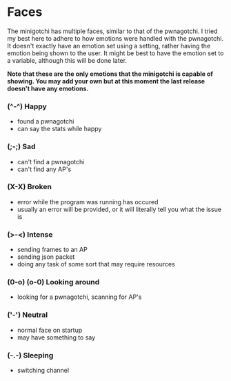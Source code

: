 # Faces

The minigotchi has multiple faces, similar to that of the pwnagotchi. I tried my best here to adhere to how emotions were handled with the pwnagotchi. It doesn't exactly have an emotion set using a setting, rather having the emotion being shown to the user. It might be best to have the emotion set to a variable, although this will be done later. 

**Note that these are the only emotions that the minigotchi is capable of showing. You may add your own but at this moment the last release doesn't have any emotions.**

### (^-^) Happy
- found a pwnagotchi
- can say the stats while happy

### (;-;) Sad
- can't find a pwnagotchi
- can't find any AP's

### (X-X) Broken
- error while the program was running has occured
- usually an error will be provided, or it will literally tell you what the issue is

### (>-<) Intense
- sending frames to an AP
- sending json packet
- doing any task of some sort that may require resources

### (0-o) (o-0) Looking around
- looking for a pwnagotchi, scanning for AP's

### ('-') Neutral
- normal face on startup
- may have something to say

### (-.-) Sleeping
- switching channel